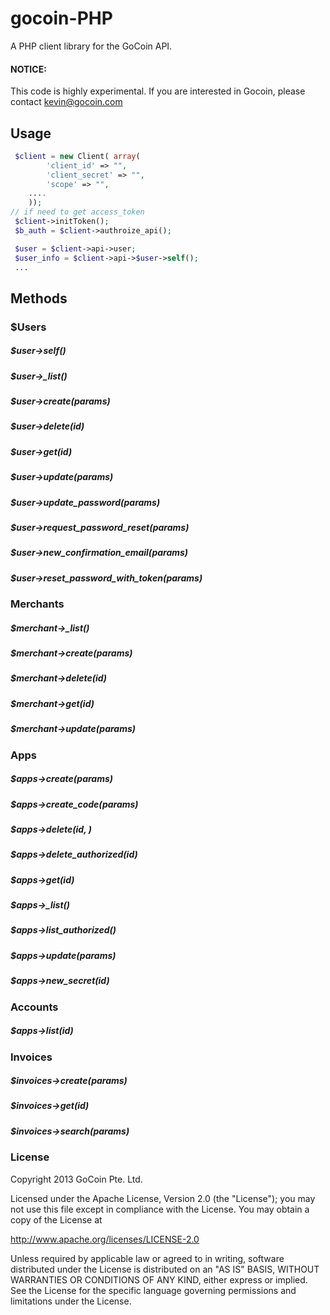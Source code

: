 gocoin-PHP
===========

A PHP client library for the GoCoin API.

#### NOTICE:
This code is highly experimental. If you are interested in Gocoin, please contact kevin@gocoin.com

## Usage

```php
 $client = new Client( array(        
        'client_id' => "",
        'client_secret' => "",
        'scope' => "",
	....
    ));
// if need to get access_token
 $client->initToken();
 $b_auth = $client->authroize_api(); 

 $user = $client->api->user;
 $user_info = $client->api->$user->self();
 ...
```

## Methods

### $Users

##### $user->self()
##### $user->_list()
##### $user->create(params)
##### $user->delete(id)
##### $user->get(id)
##### $user->update(params)
##### $user->update_password(params)
##### $user->request_password_reset(params)
##### $user->new_confirmation_email(params)
##### $user->reset_password_with_token(params)


### Merchants

##### $merchant->_list()
##### $merchant->create(params)
##### $merchant->delete(id)
##### $merchant->get(id)
##### $merchant->update(params)


### Apps

##### $apps->create(params)
##### $apps->create_code(params)
##### $apps->delete(id, )
##### $apps->delete_authorized(id)
##### $apps->get(id)
##### $apps->_list()
##### $apps->list_authorized()
##### $apps->update(params)
##### $apps->new_secret(id)

### Accounts

##### $apps->list(id)


### Invoices

##### $invoices->create(params)
##### $invoices->get(id)
##### $invoices->search(params)


### License

Copyright 2013 GoCoin Pte. Ltd.

Licensed under the Apache License, Version 2.0 (the "License");
you may not use this file except in compliance with the License.
You may obtain a copy of the License at

   http://www.apache.org/licenses/LICENSE-2.0

Unless required by applicable law or agreed to in writing, software
distributed under the License is distributed on an "AS IS" BASIS,
WITHOUT WARRANTIES OR CONDITIONS OF ANY KIND, either express or implied.
See the License for the specific language governing permissions and
limitations under the License.
